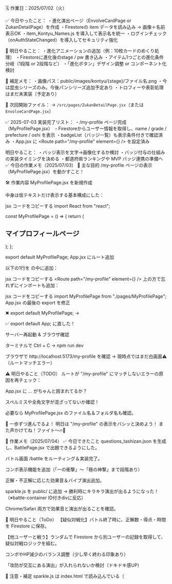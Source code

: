 🗓 作業日：2025/07/02（火）

✅ 今日やったこと：
・進化演出ページ（EnvolveCardPage or ZukanDetailPage）を作成
・Firestoreの item データを読み込み → 画像＋名前表示OK
・item_Kontyu_Names.js を導入して表示名を統一
・ログインチェック（onAuthStateChanged）を導入してセキュリティ強化

🚧 明日やること：
・進化アニメーションの追加（例：10枚カードのめくり処理）
・Firestoreに進化後のstage / pw 書き込み
・アイテム1つごとの進化条件分岐（1段階 or 2段階など）
・「進化ボタン」デザイン調整 or コンポーネント化検討

📝 補足メモ：
・画像パス：public/images/kontyu/{stage}/ファイル名.png
・今は昆虫シリーズのみ。今後パンシリーズ追加予定あり
・トロフィーや表彰処理はまだ未実装（予定あり）

💬 次回開始ファイル：
→ `/src/pages/ZukanDetailPage.jsx`（または `EnvolveCardPage.jsx`）


✅ 2025-07-03 実装完了リスト：
・/my-profile ページ完成（MyProfilePage.jsx）
・Firestoreからユーザー情報を取得し、name / grade / prefecture / oshi を表示
・badgeList（バッジ一覧）も表示条件付きで確認済み
・App.jsx に <Route path="/my-profile" element={<MyProfilePage />} /> を設定済み

明日やること：
・バッジ表示を文字→画像化するか検討
・バッジ付与の仕組みの実装タイミングを決める
・都道府県ランキングや MVP バッジ連携の準備へ
✅ 今日の作業メモ（2025/07/03）
🎯 主な目的
/my-profile ページの表示（MyProfilePage.jsx）を動かすこと！

🛠 作業内容
MyProfilePage.jsx を新規作成

中身は仮テキストだけ表示する基本構成にした：

jsx
コードをコピーする
import React from "react";

const MyProfilePage = () => {
  return (
    <div>
      <h2>マイプロフィールページ</h2>
    </div>
  );
};

export default MyProfilePage;
App.jsx にルート追加

以下の1行を <Routes> の中に追加：

jsx
コードをコピーする
<Route path="/my-profile" element={<MyProfilePage />} />
上の方で忘れずにインポートも追加：

jsx
コードをコピーする
import MyProfilePage from "./pages/MyProfilePage";
App.jsx の最後の export を修正

✖ export default MyProfilePage; →

✅ export default App; に直した！

サーバー再起動 & ブラウザ確認

ターミナルで Ctrl + C → npm run dev

ブラウザで http://localhost:5173/my-profile を確認 → 現時点ではまだ白画面⚠（ルートマッチエラー）

⚠️ 明日やること（TODO）
ルートが "/my-profile" にマッチしないエラーの原因を再チェック：

App.jsx に <BrowserRouter><Routes>...</Routes></BrowserRouter> がちゃんと囲まれてるか？

スペルミスや全角文字が混ざってないか確認！

必要なら MyProfilePage.jsx のファイル名＆フォルダ名も確認。

🌟 一歩ずつ進んでるよ！ 明日は "/my-profile" の表示をバシッと決めよう！
また声かけてね！ファイト〜🔥📘





📝 作業メモ（2025/07/04）
✅ 今日できたこと
questions_tashizan.json を生成し、BattlePage.jsx で出題できるようにした。

バトル画面 /battle をルーティング＆実装完了。

コンボ表示機能を追加（「一の衝撃」〜「極の神撃」まで段階あり）

正解・不正解に応じた効果音＆バイブ演出追加。

sparkle.js を public/ に追加 → 勝利時にキラキラ演出が出るようになった！（※battle-container ID付きdivに反応）

Chrome/Safari 両方で効果音と演出が出ることを確認。

📌 明日やること（ToDo）
【疑似対戦化】バトル終了時に、正解数・得点・時間を Firestore に保存。

【他ユーザーと戦う】ランダムで Firestore から別ユーザーの記録を取得して、疑似対戦ロジックを組む。

コンボやHP減少のバランス調整（少し早く終わる印象あり）

「攻防が交互にある演出」が入れられないか検討（ドキドキ感UP）

🧠 注意・補足
sparkle.js は index.html で読み込んでいる（<script src="/sparkle.js">）

div id="battle-container" を忘れるとキラキラ出ない

vibrate() はChrome/Safariで挙動が異なる（iOS一部制限あり）

このメモを docs/作業メモ.md みたいにしてプロジェクトに置いておくと、
翌日すぐに「やること」が明確になるから最強だよ💪✨

希望あれば .md 用フォーマットや保存用に整形したのもすぐ出すね！


 作業メモ（2025年7月6日）
✍️ 今日やったこと
/special-questions ページのUI実装完了（React + Firebase）

Firestoreから specialQuestions コレクションの読み込み処理を実装

Firestoreのセキュリティルール確認（read 許可OK）

/special-answer-history ページ表示処理実装・確認

Firestoreインデックスが必要なエラーを解決し、インデックス作成済み

Firestoreの specialAnswerLogs への書き込み処理（回答履歴保存）も実装済み

Firestoreに specialQuestions が空であることを確認 → 「特訓問題がまだありません」状態を確認

テスト用の問題追加の準備（構造や手順確認）まで完了

🔜 明日やること（ToDo）
Firestoreに specialQuestions を追加（テスト用データ1件以上）

フィールド例：

json
コードをコピーする
{
  "question": "つぎのうち、いぬのなきごえはどれ？",
  "choices": ["にゃー", "ぴよぴよ", "わんわん", "もー"],
  "answerIndex": 2
}
/special-questions に問題が表示されるかを確認

問題を選択 → 回答 → specialAnswerLogs に保存されるかを確認

/special-answer-history にログが表示されるかも確認

複数問題の出題、正解・不正解ごとの色分け表示の挙動チェック

Firestore構造の最終調整（必要なら）



生成されたアプリ パスワード
お使いのデバイスのアプリ パスワード
ggxf jitx pixb ksku



✅ 今日できたこと（2025/07/06）
📬 保護者への応援メール送信機能（Cloud Functions）構築スタート

Firebase Functions で sendSupportMail 関数を新規作成

nodemailer + gmail 経由でメール送信コードを実装

CORSエラー対策：cors(req, res, () => {...}) を追加して対応済み

🛠 functions ディレクトリが認識されない問題を解決

firebase.json の "functions": { "source": "functions" } 設定確認

functions フォルダを VSCode ルートに正しく配置

firebase deploy --only functions によって無事デプロイ完了🎉

🌐 React 側との通信準備

フロントエンドの /test-mail ページから POST リクエスト送信確認

Network Error の原因が Cloud Functions 側の未デプロイにあったことを突き止め、修正済み

📌 明日やること・引き継ぎポイント（TODO）
React 側からの送信テスト最終チェック

useSendSupportMail.js の POST URL が正しいか最終確認

/test-mail でメール送信 → Gmail に届くか確認（迷惑メールもチェック）

Cloud Functions の送信メール内容調整

件名・本文をより分かりやすく丁寧な文面に調整（例：「〇〇さんから応援メッセージが届きました！」）

日本語対応（UTF-8）＆レイアウト（改行や装飾）も考慮する

Firestore連携：parentEmail を自動取得に切り替える

現在は手入力 → 将来的には users コレクションから parentEmail を自動で取得するように変更予定

エラー表示の改善（ユーザー向け）

送信成功時：✅ メッセージを表示

送信失敗時：❌ 原因（ネットワーク、未設定など）を丁寧に通知

必要に応じて、この作業メモに「メールテンプレート案」や「画面スクショメモ」も追加可能です。
次の担当者や自分が見てもわかりやすいように、いつでも補足しますね！



✅【今日やったこと】
🔸 スプレッドデータ整理
itemId / imageName / stage / pw をスプレッド形式に整備

items.csv としてダウンロード完了

🔸 Firestore一括アップロード環境の整備
Node.js command prompt の準備（確認OK）

firebase-admin・csv-parser パッケージのインストール

upload.js スクリプト作成＆実行

Firestore items コレクションにアップロード成功🎉

🔸 Firestoreデータの確認＆方針決定
items コレクションを正式採用に決定 ✅

name フィールドについて、旧「たまご」は使用しない方針に変更

新ステージ構成：

stage1：ようちゅう

stage2：さなぎ

stage3：せいちゅう

stage4：プレミア

name の一部は手動で「ようちゅう」に修正確認済み

🗓【明日やること（候補）】
🔹 A. name の一括修正スクリプトを実行（まだの場合）
fixNames.js を使って、すべての name をステージに応じて自動変換

🔹 B. アプリ側で Firestore の items を読み込む処理
画像や名前、pw を画面に表示

/zukan 系 or ZukanDetailPage.jsx で使えるように！

🔹 C. pw に応じた演出（爆裂/超越/神化ゾーン）連携スタート
1001〜1499：爆裂、1500〜1999：超越、2000〜：神化の振り分け

🗂 差Ⓖ超メモタイトル案：
「items正式採用・画像データ一括登録完了・次はアプリ連携へ」